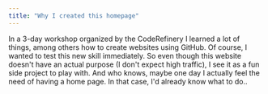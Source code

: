 ```yaml
---
title: "Why I created this homepage"
---
```


In a 3-day workshop organized by the CodeRefinery I learned a lot of things, among others how to create websites using GitHub. Of course, I wanted to test this new skill immediately. So even though this website doesn't have an actual purpose (I don't expect high traffic), I see it as a fun side project to play with. And who knows, maybe one day I actually feel the need of having a home page. In that case, I'd already know what to do..
